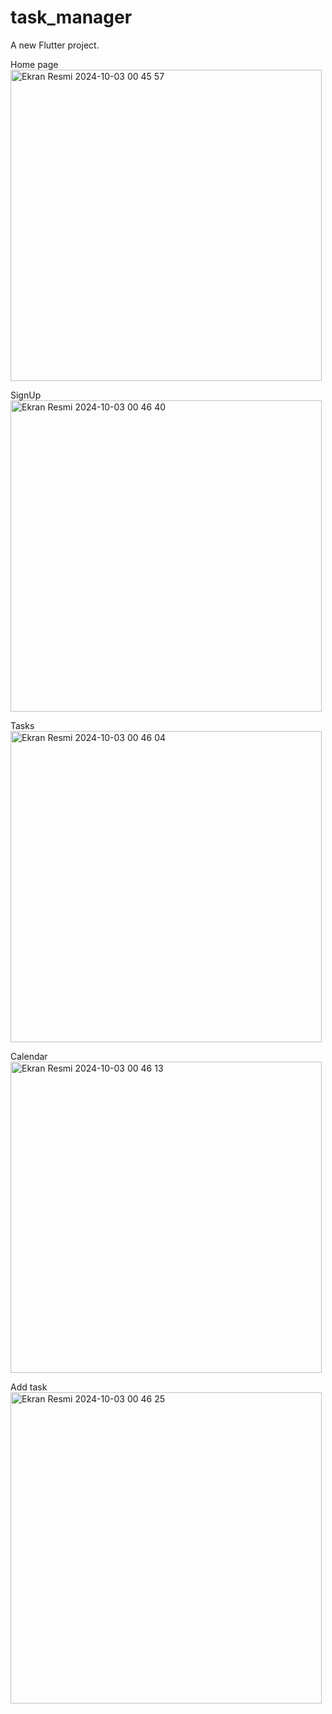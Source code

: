# task_manager

A new Flutter project.

Home page
<img width="498" alt="Ekran Resmi 2024-10-03 00 45 57" src="https://github.com/user-attachments/assets/58aae3e9-f118-42f2-9027-d4c58728e400">  

SignUp
<img width="498" alt="Ekran Resmi 2024-10-03 00 46 40" src="https://github.com/user-attachments/assets/613d6be5-7cbb-4cad-bfb2-93fbcf20fd79">

Tasks
<img width="498" alt="Ekran Resmi 2024-10-03 00 46 04" src="https://github.com/user-attachments/assets/264e266d-1c9d-4647-bd98-bc47188c2057">

Calendar
<img width="498" alt="Ekran Resmi 2024-10-03 00 46 13" src="https://github.com/user-attachments/assets/499ecf9c-d93f-4cfd-b9a0-99e38f764291">

Add task
<img width="498" alt="Ekran Resmi 2024-10-03 00 46 25" src="https://github.com/user-attachments/assets/b6a8075c-b5f7-42fb-ab49-673df76e773a">
